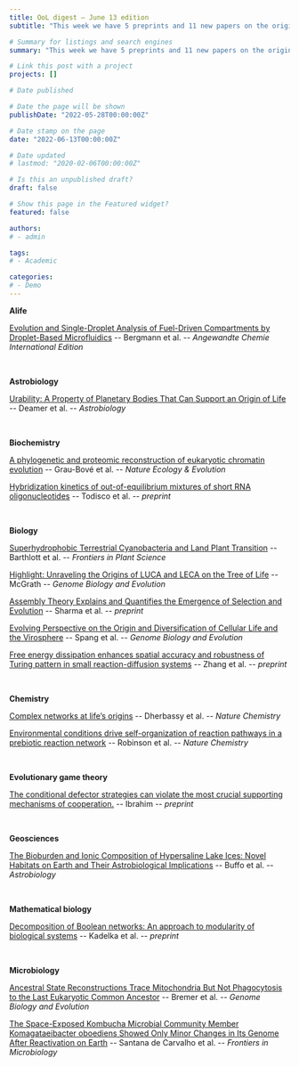 ```yaml
---
title: OoL digest — June 13 edition
subtitle: "This week we have 5 preprints and 11 new papers on the origin of life. Enjoy!"

# Summary for listings and search engines
summary: "This week we have 5 preprints and 11 new papers on the origin of life. Enjoy!"

# Link this post with a project
projects: []

# Date published

# Date the page will be shown
publishDate: "2022-05-28T00:00:00Z"

# Date stamp on the page
date: "2022-06-13T00:00:00Z"

# Date updated
# lastmod: "2020-02-06T00:00:00Z"

# Is this an unpublished draft?
draft: false

# Show this page in the Featured widget?
featured: false

authors:
# - admin

tags:
# - Academic

categories:
# - Demo
---
```


**Alife**

[Evolution and Single-Droplet Analysis of Fuel-Driven Compartments by Droplet-Based Microfluidics](https://doi.org/10.1002/anie.202203928) -- Bergmann et al. -- *Angewandte Chemie International Edition*

<br>

**Astrobiology**

[Urability: A Property of Planetary Bodies That Can Support an Origin of Life](https://doi.org/10.1089/ast.2021.0173) -- Deamer et al. -- *Astrobiology*

<br>

**Biochemistry**

[A phylogenetic and proteomic reconstruction of eukaryotic chromatin evolution](https://doi.org/10.1038/s41559-022-01771-6) -- Grau-Bové et al. -- *Nature Ecology & Evolution*

[Hybridization kinetics of out-of-equilibrium mixtures of short RNA oligonucleotides](https://doi.org/10.1101/2022.06.09.495531) -- Todisco et al. -- *preprint*

<br>

**Biology**

[Superhydrophobic Terrestrial Cyanobacteria and Land Plant Transition](https://www.frontiersin.org/article/10.3389/fpls.2022.880439) -- Barthlott et al. -- *Frontiers in Plant Science*

[Highlight: Unraveling the Origins of LUCA and LECA on the Tree of Life](https://doi.org/10.1093/gbe/evac072) -- McGrath -- *Genome Biology and Evolution*

[Assembly Theory Explains and Quantifies the Emergence of Selection and Evolution](https://doi.org/10.48550/arXiv.2206.02279) -- Sharma et al. -- *preprint*

[Evolving Perspective on the Origin and Diversification of Cellular Life and the Virosphere](https://doi.org/10.1093/gbe/evac034) -- Spang et al. -- *Genome Biology and Evolution*

[Free energy dissipation enhances spatial accuracy and robustness of Turing pattern in small reaction-diffusion systems](https://doi.org/10.48550/arXiv.2206.01769) -- Zhang et al. -- *preprint*

<br>

**Chemistry**

[Complex networks at life’s origins](https://doi.org/10.1038/s41557-022-00962-9) -- Dherbassy et al. -- *Nature Chemistry*

[Environmental conditions drive self-organization of reaction pathways in a prebiotic reaction network](https://doi.org/10.1038/s41557-022-00956-7) -- Robinson et al. -- *Nature Chemistry*

<br>

**Evolutionary game theory**

[The conditional defector strategies can violate the most crucial supporting mechanisms of cooperation.](https://doi.org/10.1101/2022.06.07.495117) -- Ibrahim -- *preprint*

<br>

**Geosciences**

[The Bioburden and Ionic Composition of Hypersaline Lake Ices: Novel Habitats on Earth and Their Astrobiological Implications](https://doi.org/10.1089/ast.2021.0078) -- Buffo et al. -- *Astrobiology*

<br>

**Mathematical biology**

[Decomposition of Boolean networks: An approach to modularity of biological systems](https://doi.org/10.48550/arXiv.2206.04217) -- Kadelka et al. -- *preprint*

<br>

**Microbiology**

[Ancestral State Reconstructions Trace Mitochondria But Not Phagocytosis to the Last Eukaryotic Common Ancestor](https://doi.org/10.1093/gbe/evac079) -- Bremer et al. -- *Genome Biology and Evolution*

[The Space-Exposed Kombucha Microbial Community Member Komagataeibacter oboediens Showed Only Minor Changes in Its Genome After Reactivation on Earth](https://www.frontiersin.org/article/10.3389/fmicb.2022.782175) -- Santana de Carvalho et al. -- *Frontiers in Microbiology*

<br>

